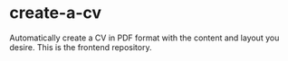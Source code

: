 # create-a-cv
Automatically create a CV in PDF format with the content and layout you desire. This is the frontend repository.
